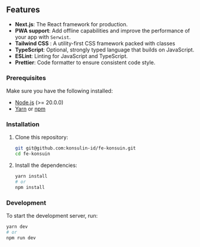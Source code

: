## Features

- **Next.js**: The React framework for production.
- **PWA support**: Add offline capabilities and improve the performance of your app with `Serwist`.
- **Tailwind CSS** : A utility-first CSS framework packed with classes
- **TypeScript**: Optional, strongly typed language that builds on JavaScript.
- **ESLint**: Linting for JavaScript and TypeScript.
- **Prettier**: Code formatter to ensure consistent code style.

### Prerequisites

Make sure you have the following installed:

- [Node.js](https://nodejs.org/) (>= 20.0.0)
- [Yarn](https://yarnpkg.com/) or [npm](https://www.npmjs.com/)

### Installation

1. Clone this repository:

   ```sh
   git git@github.com:konsulin-id/fe-konsuin.git
   cd fe-konsuin
   ```

2. Install the dependencies:

   ```sh
   yarn install
   # or
   npm install
   ```

### Development

To start the development server, run:

```sh
yarn dev
# or
npm run dev
```
